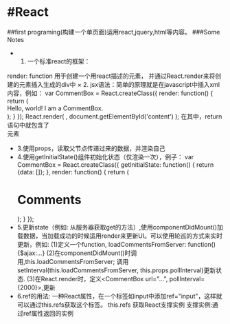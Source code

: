 #React
==========
##first programing(构建一个单页面)运用react,jquery,html等内容。
###Some Notes
* 1. 一个标准react的框架：
<html>
  <head>
    <title>Hello React</title>
    <script src="http://fb.me/react-0.13.0.js"></script>
    <script src="http://fb.me/JSXTransformer-0.13.0.js"></script>
    <script src="http://code.jquery.com/jquery-1.10.0.min.js"></script>
  </head>
  <body>
    <div id="content"></div>
    <script type="text/jsx">
	var CommentBox = React.createClass({
 	 render: function() {
   	     return (
     		 <div className="commentBox">
     		   Hello, world! I am a CommentBox.
     		 </div>
  	 	 );
 	 }
       });
	React.render(
  	  <CommentBox />,
 	   document.getElementById('content')
	);
    </script>
	
  </body>
</html>
render: function 用于创建一个用react描述的元素， 并通过React.render来将创建的元素插入生成的div中
× 2. jsx语法：简单的原理就是在javascript中插入xml内容，例如：
var CommentBox = React.createClass({
	render: function() {
	return (
			<div className="commentBox">
			Hello, world! I am a CommentBox.
			</div>
	       );
	}
});
React.render(
		<CommentBox />,
		document.getElementById('content')
	    );
在其中，return语句中就包含了<div>元素

* 3.使用props，读取父节点传递过来的数据，并渲染自己
* 4.使用getInitialState()组件初始化状态（仅渲染一次），例子：
var CommentBox = React.createClass({
  getInitialState: function() {
    return {data: []};
  },
  render: function() {
    return (
      <div className="commentBox">
        <h1>Comments</h1>
        <CommentList data={this.state.data} />
        <CommentForm />
      </div>
    );
  }
});
* 5.更新state（例如: 从服务器获取get的方法）,使用componentDidMount()加载数据，当加载成功的时候运用render来更新UI。可以使用轮巡的方式来实时更新，例如:
(1)定义一个function, loadCommentsFromServer: function(){$ajax:...}
(2)在componentDidMount()时调用,this.loadCommentsFromServer;
  调用setInterval(this.loadCommentsFromServer, this.props.pollInterval)更新状态.
(3)在React.render时，定义<CommentBox url="...", pollInterval={2000}>,更新
* 6.ref的用法: 一种React属性，在一个标签如input中添加ref="input"，这样就可以通过this.refs获取这个标签。
  this.refs 获取React支撑实例
  支撑实例:通过ref属性返回的实例

